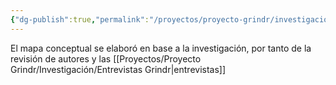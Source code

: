 ```yaml
---
{"dg-publish":true,"permalink":"/proyectos/proyecto-grindr/investigacion/mapa-conceptual/","created":"2025-02-27T12:14:19.761-05:00","updated":"2025-03-03T17:26:15.023-05:00"}
---
```


El mapa conceptual se elaboró en base a la investigación, por tanto de la revisión de autores y las [[Proyectos/Proyecto Grindr/Investigación/Entrevistas Grindr\|entrevistas]]
<embed class="dynamic-embed" type="image/svg+xml" width="100%" height="100%" data-light="https://www.dropbox.com/scl/fi/iozhb6gboueypn06hp14b/Mapa_mental.svg?rlkey=rt7xn21ccfx4n27rbffz4ckk9&st=2zbxhuus&raw=1"
data-dark="https://www.dropbox.com/scl/fi/ds98d3450s7owz72zzxua/Mapa_Grindr_final_______.svg?rlkey=cdbstvypnosszszr3n87wab73&st=mdl7eluo&raw=1">
